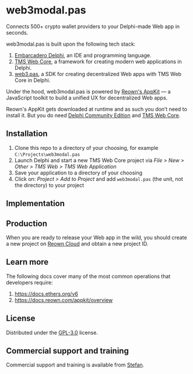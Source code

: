 # web3modal.pas

Connects 500+ crypto wallet providers to your Delphi-made Web app in seconds.

web3modal.pas is built upon the following tech stack:
1. [Embarcadero Delphi](https://www.embarcadero.com/products/delphi), an IDE and programming language.
1. [TMS Web Core](https://www.tmssoftware.com/site/tmswebcore.asp), a framework for creating modern web applications in Delphi.
1. [web3.pas](https://github.com/svanas/web3.pas), a SDK for creating decentralized Web apps with TMS Web Core in Delphi.

Under the hood, web3modal.pas is powered by [Reown's AppKit](https://reown.com/appkit) — a JavaScript toolkit to build a unified UX for decentralized Web apps.

Reown's AppKit gets downloaded at runtime and as such you don’t need to install it. But you do need [Delphi Community Edition](https://www.embarcadero.com/products/delphi/starter) and [TMS Web Core](https://www.tmssoftware.com/site/tmswebcore.asp#downloads).

## Installation

1. Clone this repo to a directory of your choosing, for example `C:\Projects\web3modal.pas`
1. Launch Delphi and start a new TMS Web Core project via _File > New > Other > TMS Web > TMS Web Application_
1. Save your application to a directory of your choosing
1. Click on: _Project > Add to Project_ and add `web3modal.pas` (the unit, not the directory) to your project

## Implementation

## Production

When you are ready to release your Web app in the wild, you should create a new project on [Reown Cloud](https://cloud.reown.com) and obtain a new project ID.

## Learn more

The following docs cover many of the most common operations that developers require:
1. https://docs.ethers.org/v6
2. https://docs.reown.com/appkit/overview

## License

Distributed under the [GPL-3.0](https://github.com/svanas/web3modal.pas/blob/master/LICENSE) license.

## Commercial support and training

Commercial support and training is available from [Stefan](https://svanas.github.io/).
